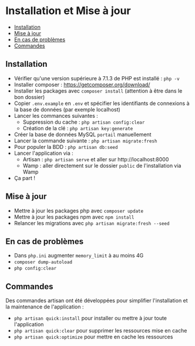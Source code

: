 # Installation et Mise à jour

- [Installation](#installation)
- [Mise à jour](#mise-à-jour)
- [En cas de problèmes](#en-cas-de-problèmes)
- [Commandes](#commandes)

## Installation

- Vérifier qu'une version supérieure à 7.1.3 de PHP est installé : `php -v`
- Installer composer : https://getcomposer.org/download/
- Installer les packages avec `composer install` (attention à être dans le bon dossier)
- Copier `.env.example` en `.env` et spécifier les identifiants de connexions à la base de données (par exemple localhost)
- Lancer les commances suivantes :
    + Suppression du cache : `php artisan config:clear`
    + Création de la clé : `php artisan key:generate`
- Créer la base de données MySQL `portail` manuellement
- Lancer la commande suivante : `php artisan migrate:fresh`
- Pour populer la BDD : `php artisan db:seed`
- Lancer l'application via :
    + Artisan : `php artisan serve` et aller sur http://localhost:8000
    + Wamp : aller directement sur le dossier `public` de l'installation via Wamp
- Ça part !


## Mise à jour

- Mettre à jour les packages php avec `composer update`
- Mettre à jour les packages npm avec `npm install`
- Relancer les migrations avec `php artisan migrate:fresh --seed`


## En cas de problèmes

- Dans `php.ini` augmenter `memory_limit` à au moins 4G
- `composer dump-autoload`
- `php config:clear`


## Commandes

Des commandes artisan ont été développées pour simplifier l'installation et la maintenance de l'application :
- `php artisan quick:install` pour installer ou mettre à jour toute l'application
- `php artisan quick:clear` pour supprimer les ressources mise en cache
- `php artisan quick:optimize` pour mettre en cache les ressources
